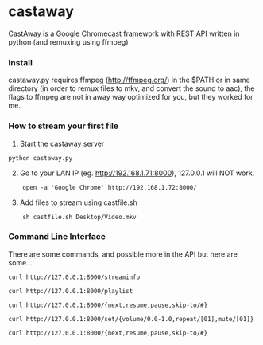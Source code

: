 castaway
========

CastAway is a Google Chromecast framework with REST API written in python (and remuxing using ffmpeg)

### Install

castaway.py requires ffmpeg (http://ffmpeg.org/) in the $PATH or in same directory (in order to remux files to mkv, and convert the sound to aac), the flags to ffmpeg are not in away way optimized for you, but they worked for me.

### How to stream your first file

1. Start the castaway server
```
python castaway.py
```
2. Go to your LAN IP (eg. http://192.168.1.71:8000), 127.0.0.1 will NOT work.
```
    open -a 'Google Chrome' http://192.168.1.72:8000/
```
3. Add files to stream using castfile.sh
```
    sh castfile.sh Desktop/Video.mkv
```

### Command Line Interface

There are some commands, and possible more in the API but here are some...

    curl http://127.0.0.1:8000/streaminfo

    curl http://127.0.0.1:8000/playlist

    curl http://127.0.0.1:8000/{next,resume,pause,skip-to/#}

    curl http://127.0.0.1:8000/set/{volume/0.0-1.0,repeat/[01],mute/[01]}
  
    curl http://127.0.0.1:8000/{next,resume,pause,skip-to/#}
